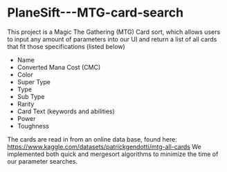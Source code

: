 # PlaneSift---MTG-card-search

This project is a Magic The Gathering (MTG) Card sort, which allows users to input any amount 
of parameters into our UI and return a list of all cards that fit those specifications (listed below)
  - Name
  - Converted Mana Cost (CMC)
  - Color
  - Super Type
  - Type
  - Sub Type
  - Rarity
  - Card Text (keywords and abilities)
  - Power
  - Toughness

The cards are read in from an online data base, found here: https://www.kaggle.com/datasets/patrickgendotti/mtg-all-cards
We implemented both quick and mergesort algorithms to minimize the time of our parameter searches.

